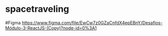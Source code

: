 # spacetraveling

#Figma
https://www.figma.com/file/EwCw7z0GZaCnfdX4epEBnY/Desafios-Módulo-3-ReactJS-(Copy)?node-id=0%3A1
